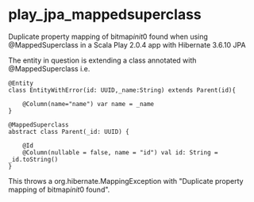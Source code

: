 play_jpa_mappedsuperclass
=========================

Duplicate property mapping of bitmap$init$0 found when using @MappedSuperclass in a Scala Play 2.0.4 app with Hibernate 3.6.10 JPA

The entity in question is extending a class annotated with @MappedSuperclass i.e.

    @Entity
    class EntityWithError(id: UUID,_name:String) extends Parent(id){

        @Column(name="name") var name = _name
    }
    
    @MappedSuperclass
    abstract class Parent(_id: UUID) {
    
        @Id
        @Column(nullable = false, name = "id") val id: String = _id.toString()
    }

This throws a org.hibernate.MappingException with "Duplicate property mapping of bitmap$init$0 found".